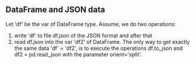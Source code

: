 ## DataFrame and JSON data

Let 'df' be the var of DataFrame type.
Assume, we do two operations:
1) write 'df' to file df.json of the JSON format
and after that
2) read df.json into the var 'df2' of DataFrame.
The only way to get exactly the same data  'df' = 'df2',
is to execute the operations  df.to_json and df2 = pd.read_json
with the parameter orient='split'.
